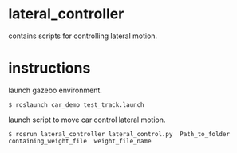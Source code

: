 # lateral_controller

contains scripts for controlling lateral motion.

# instructions

launch gazebo environment.

```$ roslaunch car_demo test_track.launch```

launch script to move car control lateral motion.

``` $ rosrun lateral_controller lateral_control.py  Path_to_folder containing_weight_file  weight_file_name ```




